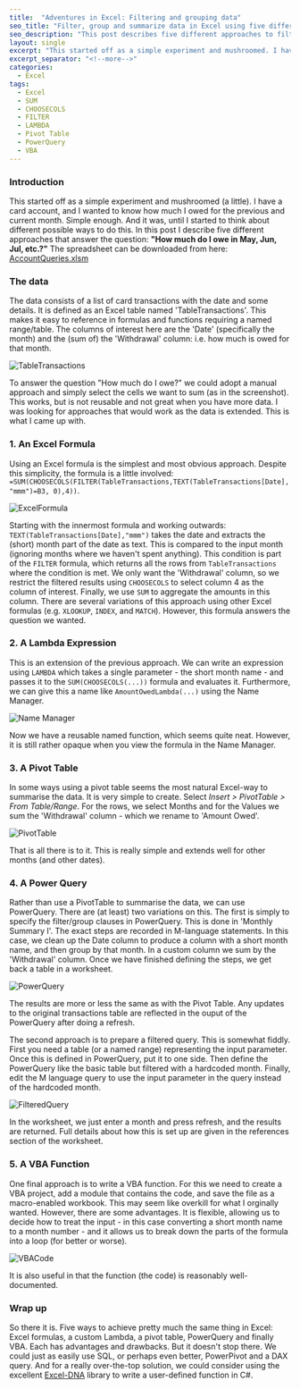 ```yaml
---
title:  "Adventures in Excel: Filtering and grouping data"
seo_title: "Filter, group and summarize data in Excel using five different approaches."
seo_description: "This post describes five different approaches to filtering and grouping data in Excel: using a formula, a lambda expression, a pivot table, a power query and a user-defined function in VBA."
layout: single
excerpt: "This started off as a simple experiment and mushroomed. I have a card account, and I wanted to know how much I owed for the previous month. Simple enough. And it was, until I started to think about different possible ways to do this. In this post I describe five different approaches that answer the question: 'how much do I owe in May, Jun, Jul, etc.?'"
excerpt_separator: "<!--more-->"
categories: 
  - Excel
tags:
  - Excel 
  - SUM
  - CHOOSECOLS
  - FILTER
  - LAMBDA
  - Pivot Table
  - PowerQuery
  - VBA
---
```


### Introduction
This started off as a simple experiment and mushroomed (a little). I have a card account, and I wanted to know how much I owed for the previous and current month. Simple enough. And it was, until I started to think about different possible ways to do this. In this post I describe five different approaches that answer the question: __"How much do I owe in May, Jun, Jul, etc.?"__ The spreadsheet can be downloaded from here: [AccountQueries.xlsm](https://adam-gladstone.github.io/assets/images/AccountQueries.xlsm)

### The data
The data consists of a list of card transactions with the date and some details. It is defined as an Excel table named 'TableTransactions'. This makes it easy to reference in formulas and functions requiring a named range/table. The columns of interest here are the 'Date' (specifically the month) and the (sum of) the 'Withdrawal' column: i.e. how much is owed for that month.

![TableTransactions](https://adam-gladstone.github.io/assets/images/TableTransactions.PNG)

To answer the question "How much do I owe?" we could adopt a manual approach and simply select the cells we want to sum (as in the screenshot). This works, but is not reusable and not great when you have more data. I was looking for approaches that would work as the data is extended. This is what I came up with.

### 1. An Excel Formula
Using an Excel formula is the simplest and most obvious approach. Despite this simplicity, the formula is a little involved: `=SUM(CHOOSECOLS(FILTER(TableTransactions,TEXT(TableTransactions[Date],"mmm")=B3, 0),4))`.

![ExcelFormula](https://adam-gladstone.github.io/assets/images/ExcelFormula.PNG)

Starting with the innermost formula and working outwards: `TEXT(TableTransactions[Date],"mmm")` takes the date and extracts the (short) month part of the date as text. This is compared to the input month (ignoring months where we haven't spent anything). This condition is part of the `FILTER` formula, which returns all the rows from `TableTransactions` where the condition is met. We only want the 'Withdrawal' column, so we restrict the filtered results using `CHOOSECOLS` to select column 4 as the column of interest. Finally, we use `SUM` to aggregate the amounts in this column. There are several variations of this approach using other Excel formulas (e.g. `XLOOKUP`, `INDEX`, and `MATCH`). However, this formula answers the question we wanted.

### 2. A Lambda Expression
This is an extension of the previous approach. We can write an expression using `LAMBDA` which takes a single parameter - the short month name - and passes it to the `SUM(CHOOSECOLS(...))` formula and evaluates it. Furthermore, we can give this a name like `AmountOwedLambda(...)` using the Name Manager.

![Name Manager](https://adam-gladstone.github.io/assets/images/NameManager.PNG)

Now we have a reusable named function, which seems quite neat. However, it is still rather opaque when you view the formula in the Name Manager.

### 3. A Pivot Table
In some ways using a pivot table seems the most natural Excel-way to summarise the data. It is very simple to create. Select *Insert > PivotTable > From Table/Range*. For the rows, we select Months and for the Values we sum the 'Withdrawal' column - which we rename to 'Amount Owed'.

![PivotTable](https://adam-gladstone.github.io/assets/images/PivotTable.PNG)

That is all there is to it. This is really simple and extends well for other months (and other dates).

### 4. A Power Query
Rather than use a PivotTable to summarise the data, we can use PowerQuery. There are (at least) two variations on this.
The first is simply to specify the filter/group clauses in PowerQuery. This is done in 'Monthly Summary I'. The exact steps are recorded in M-language statements. In this case, we clean up the Date column to produce a column with a short month name, and then group by that month. In a custom column we sum by the 'Withdrawal' column. Once we have finished defining the steps, we get back a table in a worksheet.

![PowerQuery](https://adam-gladstone.github.io/assets/images/PowerQuery.PNG)

The results are more or less the same as with the Pivot Table. Any updates to the original transactions table are reflected in the ouput of the PowerQuery after doing a refresh.

The second approach is to prepare a filtered query. This is somewhat fiddly. First you need a table (or a named range) representing the input parameter. Once this is defined in PowerQuery, put it to one side. Then define the PowerQuery like the basic table but filtered with a hardcoded month. Finally, edit the M language query to use the input parameter in the query instead of the hardcoded month.

![FilteredQuery](https://adam-gladstone.github.io/assets/images/FilteredQuery.PNG)

In the worksheet, we just enter a month and press refresh, and the results are returned. Full details about how this is set up are given in the references section of the worksheet.

### 5. A VBA Function
One final approach is to write a VBA function. For this we need to create a VBA project, add a module that contains the code, and save the file as a macro-enabled workbook. This may seem like overkill for what I orginally wanted. However, there are some advantages. It is flexible, allowing us to decide how to treat the input - in this case converting a short month name to a month number - and it allows us to break down the parts of the formula into a loop (for better or worse).

![VBACode](https://adam-gladstone.github.io/assets/images/VBACode.PNG)

It is also useful in that the function (the code) is reasonably well-documented.

### Wrap up
So there it is. Five ways to achieve pretty much the same thing in Excel: Excel formulas, a custom Lambda, a pivot table, PowerQuery and finally VBA. Each has advantages and drawbacks. But it doesn't stop there. We could just as easily use SQL, or perhaps even better, PowerPivot and a DAX query. And for a really over-the-top solution, we could consider using the excellent [Excel-DNA](https://excel-dna.net/) library to write a user-defined function in C#.
